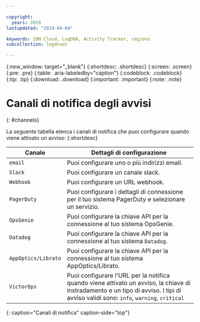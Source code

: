 ```yaml
---

copyright:
  years: 2019
lastupdated: "2019-04-04"

keywords: IBM Cloud, LogDNA, Activity Tracker, regions
subcollection: logdnaat

---
```


{:new_window: target="_blank"}
{:shortdesc: .shortdesc}
{:screen: .screen}
{:pre: .pre}
{:table: .aria-labeledby="caption"}
{:codeblock: .codeblock}
{:tip: .tip}
{:download: .download}
{:important: .important}
{:note: .note}

# Canali di notifica degli avvisi 
{: #channels}

La seguente tabella elenca i canali di notifica che puoi configurare quando viene attivato un avviso:
{:shortdesc}


|Canale |Dettagli di configurazione | 
|-------------------|-----------------------|
| `email`             |Puoi configurare uno o più indirizzi email. | 
| `Slack`             |Puoi configurare un canale slack. |
| `Webhook`           |Puoi configurare un URL webhook. |
| `PagerDuty`         |Puoi configurare i dettagli di connessione per il tuo sistema PagerDuty e selezionare un servizio. |
| `OpsGenie`          |Puoi configurare la chiave API per la connessione al tuo sistema OpsGenie. |
| `Datadog`           |Puoi configurare la chiave API per la connessione al tuo sistema `Datadog`. |
| `AppOptics/Librato` |Puoi configurare la chiave API per la connessione al tuo sistema AppOptics/Librato. |
| `VictorOps`         |Puoi configurare l'URL per la notifica quando viene attivato un avviso, la chiave di instradamento e un tipo di avviso. I tipi di avviso validi sono: `info`, `warning`, `critical` |
{: caption="Canali di notifica" caption-side="top"} 



